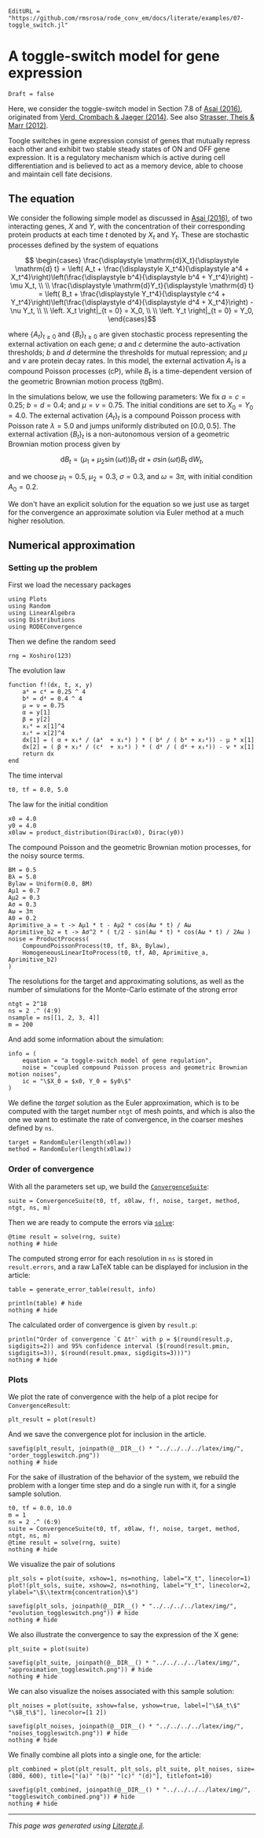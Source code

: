 ```@meta
EditURL = "https://github.com/rmsrosa/rode_conv_em/docs/literate/examples/07-toggle_switch.jl"
```

# A toggle-switch model for gene expression

```@meta
Draft = false
```

Here, we consider the toggle-switch model in Section 7.8 of [Asai (2016)](https://publikationen.ub.uni-frankfurt.de/frontdoor/index/index/docId/40146), originated from [Verd, Crombach & Jaeger (2014)](https://doi.org/10.1186/1752-0509-8-43). See also [Strasser, Theis & Marr (2012)](https://doi.org/10.1016/j.bpj.2011.11.4000).

Toogle switches in gene expression consist of genes that mutually repress each other and exhibit two stable steady states of ON and OFF gene expression. It is a regulatory mechanism which is active during cell differentiation and is believed to act as a memory device, able to choose and maintain cell fate decisions.

## The equation

We consider the following simple model as discussed in [Asai (2016)](https://publikationen.ub.uni-frankfurt.de/frontdoor/index/index/docId/40146), of two interacting genes, $X$ and $Y$, with the concentration of their corresponding protein products at each time $t$ denoted by $X_t$ and $Y_t$. These are stochastic processes defined by the system of equations
```math
  \begin{cases}
  \frac{\displaystyle \mathrm{d}X_t}{\displaystyle \mathrm{d} t} = \left( A_t + \frac{\displaystyle X_t^4}{\displaystyle a^4 + X_t^4}\right)\left(\frac{\displaystyle b^4}{\displaystyle b^4 + Y_t^4}\right) - \mu X_t, \\ \\
  \frac{\displaystyle \mathrm{d}Y_t}{\displaystyle \mathrm{d} t} = \left( B_t + \frac{\displaystyle Y_t^4}{\displaystyle c^4 + Y_t^4}\right)\left(\frac{\displaystyle d^4}{\displaystyle d^4 + X_t^4}\right) - \nu Y_t, \\ \\
  \left. X_t \right|_{t = 0} = X_0, \\ \\
  \left. Y_t \right|_{t = 0} = Y_0,
  \end{cases}
```

where $\{A_t\}_{t\geq 0}$ and $\{B_t\}_{t\geq 0}$ are given stochastic process representing the external activation on each gene; $a$ and $c$ determine the auto-activation thresholds; $b$ and $d$ determine the thresholds for mutual repression; and $\mu$ and $\nu$ are protein decay rates. In this model, the external activation $A_t$ is a compound Poisson processes (cP), while $B_t$ is a time-dependent version of the geometric Brownian motion process (tgBm).

In the simulations below, we use the following parameters: We fix $a = c = 0.25$; $b = d = 0.4$; and $\mu = \nu = 0.75$. The initial conditions are set to $X_0 = Y_0 = 4.0$. The external activation $\{A_t\}_t$ is a compound Poisson process with Poisson rate $\lambda = 5.0$ and jumps uniformly distributed on $[0.0, 0.5]$. The external activation $\{B_t\}_t$ is a non-autonomous version of a geometric Brownian motion process given by
```math
  \mathrm{d}B_t = (\mu_1 + \mu_2\sin(\omega t))B_t\;\mathrm{d}t + \sigma\sin(\omega t)B_t\;\mathrm{d}W_t,
```
and we choose $\mu_1 = 0.5,$ $\mu_2 = 0.3,$ $\sigma = 0.3,$ and $\omega=3\pi,$ with initial condition $A_0 = 0.2.$

We don't have an explicit solution for the equation so we just use as target for the convergence an approximate solution via Euler method at a much higher resolution.


## Numerical approximation

### Setting up the problem

First we load the necessary packages

````@example 07-toggle_switch
using Plots
using Random
using LinearAlgebra
using Distributions
using RODEConvergence
````

Then we define the random seed

````@example 07-toggle_switch
rng = Xoshiro(123)
````

The evolution law

````@example 07-toggle_switch
function f!(dx, t, x, y)
    a⁴ = c⁴ = 0.25 ^ 4
    b⁴ = d⁴ = 0.4 ^ 4
    μ = ν = 0.75
    α = y[1]
    β = y[2]
    x₁⁴ = x[1]^4
    x₂⁴ = x[2]^4
    dx[1] = ( α + x₁⁴ / (a⁴  + x₁⁴) ) * ( b⁴ / ( b⁴ + x₂⁴)) - μ * x[1]
    dx[2] = ( β + x₂⁴ / (c⁴  + x₂⁴) ) * ( d⁴ / ( d⁴ + x₁⁴)) - ν * x[1]
    return dx
end
````

The time interval

````@example 07-toggle_switch
t0, tf = 0.0, 5.0
````

The law for the initial condition

````@example 07-toggle_switch
x0 = 4.0
y0 = 4.0
x0law = product_distribution(Dirac(x0), Dirac(y0))
````

The compound Poisson and the geometric Brownian motion processes, for the noisy source terms.

````@example 07-toggle_switch
BM = 0.5
Bλ = 5.0
Bylaw = Uniform(0.0, BM)
Aμ1 = 0.7
Aμ2 = 0.3
Aσ = 0.3
Aω = 3π
A0 = 0.2
Aprimitive_a = t -> Aμ1 * t - Aμ2 * cos(Aω * t) / Aω
Aprimitive_b2 = t -> Aσ^2 * ( t/2 - sin(Aω * t) * cos(Aω * t) / 2Aω )
noise = ProductProcess(
    CompoundPoissonProcess(t0, tf, Bλ, Bylaw),
    HomogeneousLinearItoProcess(t0, tf, A0, Aprimitive_a, Aprimitive_b2)
)
````

The resolutions for the target and approximating solutions, as well as the number of simulations for the Monte-Carlo estimate of the strong error

````@example 07-toggle_switch
ntgt = 2^18
ns = 2 .^ (4:9)
nsample = ns[[1, 2, 3, 4]]
m = 200
````

And add some information about the simulation:

````@example 07-toggle_switch
info = (
    equation = "a toggle-switch model of gene regulation",
    noise = "coupled compound Poisson process and geometric Brownian motion noises",
    ic = "\$X_0 = $x0, Y_0 = $y0\$"
)
````

We define the *target* solution as the Euler approximation, which is to be computed with the target number `ntgt` of mesh points, and which is also the one we want to estimate the rate of convergence, in the coarser meshes defined by `ns`.

````@example 07-toggle_switch
target = RandomEuler(length(x0law))
method = RandomEuler(length(x0law))
````

### Order of convergence

With all the parameters set up, we build the [`ConvergenceSuite`](@ref):

````@example 07-toggle_switch
suite = ConvergenceSuite(t0, tf, x0law, f!, noise, target, method, ntgt, ns, m)
````

Then we are ready to compute the errors via [`solve`](@ref):

````@example 07-toggle_switch
@time result = solve(rng, suite)
nothing # hide
````

The computed strong error for each resolution in `ns` is stored in `result.errors`, and a raw LaTeX table can be displayed for inclusion in the article:

````@example 07-toggle_switch
table = generate_error_table(result, info)

println(table) # hide
nothing # hide
````

The calculated order of convergence is given by `result.p`:

````@example 07-toggle_switch
println("Order of convergence `C Δtᵖ` with p = $(round(result.p, sigdigits=2)) and 95% confidence interval ($(round(result.pmin, sigdigits=3)), $(round(result.pmax, sigdigits=3)))")
nothing # hide
````

### Plots

We plot the rate of convergence with the help of a plot recipe for `ConvergenceResult`:

````@example 07-toggle_switch
plt_result = plot(result)
````

And we save the convergence plot for inclusion in the article.

````@example 07-toggle_switch
savefig(plt_result, joinpath(@__DIR__() * "../../../../latex/img/", "order_toggleswitch.png"))
nothing # hide
````

For the sake of illustration of the behavior of the system, we rebuild the problem with a longer time step and do a single run with it, for a single sample solution.

````@example 07-toggle_switch
t0, tf = 0.0, 10.0
m = 1
ns = 2 .^ (6:9)
suite = ConvergenceSuite(t0, tf, x0law, f!, noise, target, method, ntgt, ns, m)
@time result = solve(rng, suite)
nothing # hide
````

We visualize the pair of solutions

````@example 07-toggle_switch
plt_sols = plot(suite, xshow=1, ns=nothing, label="X_t", linecolor=1)
plot!(plt_sols, suite, xshow=2, ns=nothing, label="Y_t", linecolor=2, ylabel="\$\\textrm{concentration}\$")
````

````@example 07-toggle_switch
savefig(plt_sols, joinpath(@__DIR__() * "../../../../latex/img/", "evolution_toggleswitch.png")) # hide
nothing # hide
````

We also illustrate the convergence to say the expression of the X gene:

````@example 07-toggle_switch
plt_suite = plot(suite)
````

````@example 07-toggle_switch
savefig(plt_suite, joinpath(@__DIR__() * "../../../../latex/img/", "approximation_toggleswitch.png")) # hide
nothing # hide
````

We can also visualize the noises associated with this sample solution:

````@example 07-toggle_switch
plt_noises = plot(suite, xshow=false, yshow=true, label=["\$A_t\$" "\$B_t\$"], linecolor=[1 2])
````

````@example 07-toggle_switch
savefig(plt_noises, joinpath(@__DIR__() * "../../../../latex/img/", "noises_toggleswitch.png")) # hide
nothing # hide
````

We finally combine all plots into a single one, for the article:

````@example 07-toggle_switch
plt_combined = plot(plt_result, plt_sols, plt_suite, plt_noises, size=(800, 600), title=["(a)" "(b)" "(c)" "(d)"], titlefont=10)
````

````@example 07-toggle_switch
savefig(plt_combined, joinpath(@__DIR__() * "../../../../latex/img/", "toggleswitch_combined.png")) # hide
nothing # hide
````

---

*This page was generated using [Literate.jl](https://github.com/fredrikekre/Literate.jl).*

